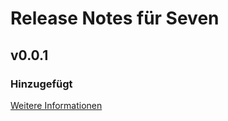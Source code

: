 # Release Notes für Seven

## v0.0.1

### Hinzugefügt
[Weitere Informationen](https://developers.plentymarkets.com/marketplace/plugin-requirements#marketplace-changelog)